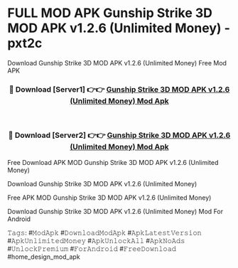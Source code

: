 # FULL MOD APK Gunship Strike 3D MOD APK v1.2.6 (Unlimited Money) - pxt2c
Download Gunship Strike 3D MOD APK v1.2.6 (Unlimited Money) Free Mod APK

<div align="center">
<h3>🔴 Download [Server1] 👉👉 <a href="https://apk-comot.site?title=Gunship_Strike_3D_MOD_APK_v1.2.6_(Unlimited_Money)">Gunship Strike 3D MOD APK v1.2.6 (Unlimited Money) Mod Apk</a></h3><br>

<h3>🔴 Download [Server2] 👉👉 <a href="https://apk-comot.site?title=Gunship_Strike_3D_MOD_APK_v1.2.6_(Unlimited_Money)">Gunship Strike 3D MOD APK v1.2.6 (Unlimited Money) Mod Apk</a></h3>
</div>


Free Download APK MOD Gunship Strike 3D MOD APK v1.2.6 (Unlimited Money)

Download Gunship Strike 3D MOD APK v1.2.6 (Unlimited Money) 

Free APK MOD Gunship Strike 3D MOD APK v1.2.6 (Unlimited Money) 

Download Gunship Strike 3D MOD APK v1.2.6 (Unlimited Money) Mod For Android

𝚃𝚊𝚐𝚜: #𝙼𝚘𝚍𝙰𝚙𝚔 #𝙳𝚘𝚠𝚗𝚕𝚘𝚊𝚍𝙼𝚘𝚍𝙰𝚙𝚔 #𝙰𝚙𝚔𝙻𝚊𝚝𝚎𝚜𝚝𝚅𝚎𝚛𝚜𝚒𝚘𝚗 #𝙰𝚙𝚔𝚄𝚗𝚕𝚒𝚖𝚒𝚝𝚎𝚍𝙼𝚘𝚗𝚎𝚢 #𝙰𝚙𝚔𝚄𝚗𝚕𝚘𝚌𝚔𝙰𝚕𝚕 #𝙰𝚙𝚔𝙽𝚘𝙰𝚍𝚜 #𝚄𝚗𝚕𝚘𝚌𝚔𝙿𝚛𝚎𝚖𝚒𝚞𝚖 #𝙵𝚘𝚛𝙰𝚗𝚍𝚛𝚘𝚒𝚍 #𝙵𝚛𝚎𝚎𝙳𝚘𝚠𝚗𝚕𝚘𝚊𝚍 #home_design_mod_apk